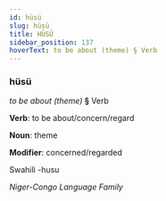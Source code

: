 ```yaml
---
id: hüsü
slug: hüsü
title: HÜSÜ
sidebar_position: 137
hoverText: to be about (theme) § Verb
---
```


### hüsü

*to be about (theme)* **§** Verb

**Verb**: to be about/concern/regard

**Noun**: theme

**Modifier**: concerned/regarded

Swahili -husu 

*Niger-Congo Language Family*